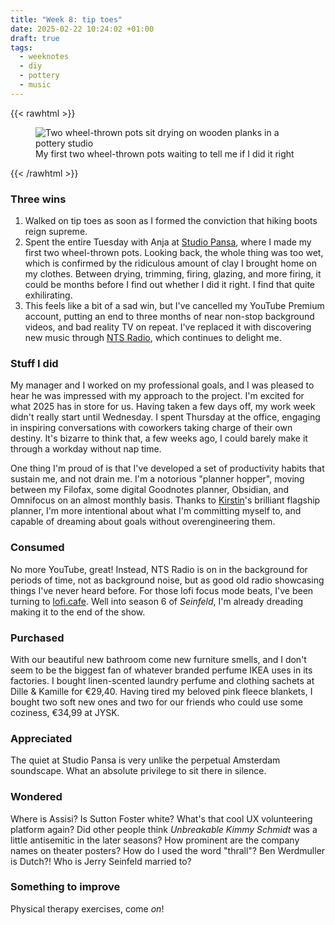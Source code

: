 ```yaml
---
title: "Week 8: tip toes"
date: 2025-02-22 10:24:02 +01:00
draft: true
tags:
  - weeknotes
  - diy
  - pottery
  - music
---
```


{{< rawhtml >}}

<figure>
    <img src="/img/photos/2025-02-22.jpg" class="border"
         alt="Two wheel-thrown pots sit drying on wooden planks in a pottery studio">
    <figcaption>My first two wheel-thrown pots waiting to tell me if I did it right</figcaption>
</figure>
{{< /rawhtml >}}

### Three wins

1. Walked on tip toes as soon as I formed the conviction that hiking boots reign supreme.
2. Spent the entire Tuesday with Anja at [Studio Pansa](http://studiopansa.com/), where I made my first two wheel-thrown pots. Looking back, the whole thing was too wet, which is confirmed by the ridiculous amount of clay I brought home on my clothes. Between drying, trimming, firing, glazing, and more firing, it could be months before I find out whether I did it right. I find that quite exhilirating.
3. This feels like a bit of a sad win, but I've cancelled my YouTube Premium account, putting an end to three months of near non-stop background videos, and bad reality TV on repeat. I've replaced it with discovering new music through [NTS Radio](https://www.nts.live/), which continues to delight me.

<!--more-->

### Stuff I did

My manager and I worked on my professional goals, and I was pleased to hear he was impressed with my approach to the project. I'm excited for what 2025 has in store for us. Having taken a few days off, my work week didn't really start until Wednesday. I spent Thursday at the office, engaging in inspiring conversations with coworkers taking charge of their own destiny. It's bizarre to think that, a few weeks ago, I could barely make it through a workday without nap time. 

One thing I'm proud of is that I've developed a set of productivity habits that sustain me, and not drain me. I'm a notorious "planner hopper", moving between my Filofax, some digital Goodnotes planner, Obsidian, and Omnifocus on an almost monthly basis. Thanks to [Kirstin](https://kdigitalstudio.com/)'s brilliant flagship planner, I'm more intentional about what I'm committing myself to, and capable of dreaming about goals without overengineering them.

### Consumed

No more YouTube, great! Instead, NTS Radio is on in the background for periods of time, not as background noise, but as good old radio showcasing things I've never heard before. For those lofi focus mode beats, I've been turning to [lofi.cafe](https://www.lofi.cafe/). Well into season 6 of _Seinfeld_, I'm already dreading making it to the end of the show.

### Purchased
With our beautiful new bathroom come new furniture smells, and I don't seem to be the biggest fan of whatever branded perfume IKEA uses in its factories. I bought linen-scented laundry perfume and clothing sachets at Dille & Kamille for €29,40. Having tired my beloved pink fleece blankets, I bought two soft new ones and two for our friends who could use some coziness, €34,99 at JYSK.

### Appreciated
The quiet at Studio Pansa is very unlike the perpetual Amsterdam soundscape. What an absolute privilege to sit there in silence.

### Wondered

Where is Assisi? Is Sutton Foster white? What's that cool UX volunteering platform again? Did other people think _Unbreakable Kimmy Schmidt_ was a little antisemitic in the later seasons? How prominent are the company names on theater posters? How do I used the word "thrall"? Ben Werdmuller is Dutch?! Who is Jerry Seinfeld married to? 

### Something to improve
Physical therapy exercises, come _on_!